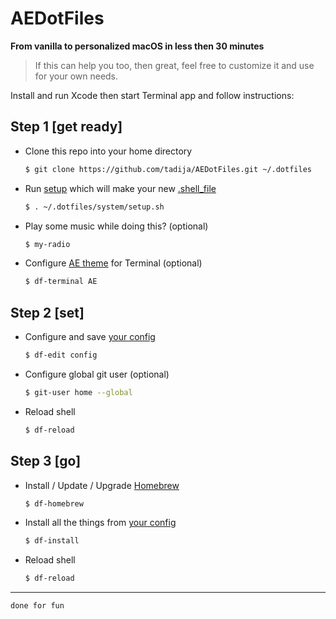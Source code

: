 # AEDotFiles

**From vanilla to personalized macOS in less then 30 minutes**

> If this can help you too, then great, feel free to customize it and use for your own needs.

Install and run Xcode then start Terminal app and follow instructions:

## Step 1 [get ready]

- Clone this repo into your home directory

	``` sh
	$ git clone https://github.com/tadija/AEDotFiles.git ~/.dotfiles
	```

- Run [setup](system/setup.sh) which will make your new [.shell_file](.shell_file)

	``` sh
	$ . ~/.dotfiles/system/setup.sh
	```
	
- Play some music while doing this? (optional)

	``` sh
	$ my-radio
	```

- Configure [AE theme](themes/AE.terminal) for Terminal (optional)

	``` sh
	$ df-terminal AE
	```

## Step 2 [set]

- Configure and save [your config](setup/config.sh)

	``` sh
	$ df-edit config
	```
	
- Configure global git user (optional)

	``` sh
	$ git-user home --global
	```
	
- Reload shell

	``` sh
	$ df-reload
	```

## Step 3 [go]

- Install / Update / Upgrade [Homebrew](http://brew.sh)

	``` sh
	$ df-homebrew
	```

- Install all the things from [your config](setup/config.sh)

	``` sh
	$ df-install
	```
	
- Reload shell

	``` sh
	$ df-reload
	```

---

`done for fun`
